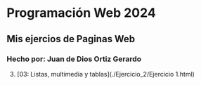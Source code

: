 # Programación Web 2024
## Mis ejercios de Paginas Web
### Hecho por: Juan de Dios Ortiz Gerardo

3.  [03: Listas, multimedia y tablas](./Ejercicio_2/Ejercicio 1.html)

